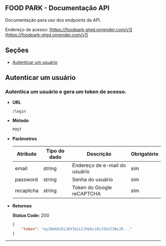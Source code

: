 ## FOOD PARK - Documentação API

Documentação para uso dos endpoints da API.

Endereço de acesso: [https://foodpark-qtgd.onrender.com/v1](https://foodpark-qtgd.onrender.com/v1)

## Seções

- [Autenticar um usuário](#autenticar-um-usuário)

## Autenticar um usuário

### Autentica um usuário e gera um token de acesso.

* **URL**

  `/login`

* **Método**

  `POST`

* **Parâmetros**

    | Atributo   | Tipo do dado   | Descrição                                  | Obrigatório     |
    |------------|----------------|------------------------------------------- |-----------------|
    | email      | string         | Endereço de e-mail do usuário              | sim             |
    | password   | string         | Senha do usuário                           | sim             |
    | recaptcha  | string         | Token do Google reCAPTCHA                  | sim             |

* **Retornos**
  
  **Status Code:** 200
  
    ```json
    {
        "token": "eyJ0eXAiOiJKV1QiLCJhbGciOiJIUzI1NiJ9..."
    }
    ```

-----